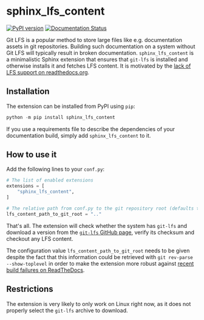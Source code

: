 # sphinx_lfs_content

[![PyPI version](https://badge.fury.io/py/sphinx-lfs-content.svg)](https://badge.fury.io/py/sphinx-lfs-content)
[![Documentation Status](https://readthedocs.org/projects/sphinx-lfs-content/badge/?version=latest)](https://sphinx-lfs-content.readthedocs.io/en/latest/?badge=latest)

Git LFS is a popular method to store large files like e.g. documentation assets in git repositories.
Building such documentation on a system without Git LFS will typically result in broken documentation. 
`sphinx_lfs_content` is a minimalistic Sphinx extension that ensures that `git-lfs` is installed and otherwise installs it and fetches LFS content.
It is motivated by the [lack of LFS support on readthedocs.org](https://github.com/readthedocs/readthedocs.org/issues/1846).

## Installation

The extension can be installed from PyPI using `pip`:

```python
python -m pip install sphinx_lfs_content
```

If you use a requirements file to describe the dependencies of your documentation build, simply add `sphinx_lfs_content` to it.

## How to use it

Add the following lines to your `conf.py`:

```python
# The list of enabled extensions
extensions = [
    "sphinx_lfs_content",
]

# The relative path from conf.py to the git repository root (defaults to ".")
lfs_content_path_to_git_root = ".."
```

That's all. The extension will check whether the system has `git-lfs` and download a version
from the [`git-lfs` GitHub page](https://github.com/git-lfs/git-lfs), verify its checksum
and checkout any LFS content.

The configuration value `lfs_content_path_to_git_root` needs to be given despite the
fact that this information could be retrieved with `git rev-parse --show-toplevel` in
order to make the extension more robust against [recent build failures on ReadTheDocs](https://github.com/readthedocs/readthedocs.org/issues/8288).

## Restrictions

The extension is very likely to only work on Linux right now, as it does not properly select the `git-lfs` archive to download.
